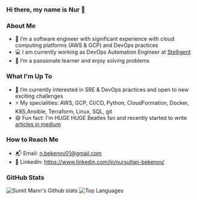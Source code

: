 ### Hi there, my name is Nur 👋


### About Me 
- 👨 I’m a software engineer with significant experience with cloud computing platforms (AWS & GCP) and DevOps practices
- 💻 I am currently working as DevOps Automation Engineer at [Stelligent](https://stelligent.com/)
- 🌱 I’m a passionate learner and enjoy solving problems

### What I'm Up To
- 🔭 I’m currently interested in SRE & DevOps practices and open to new exciting challenges
- ⚡ My specialities: AWS, GCP, CI/CD, Python, CloudFormation, Docker, K8S,Ansible, Terraform, Linux, SQL, git
- 😄 Fun fact: I'm HUGE HUGE Beatles fan and recently started to write [articles in medium](https://medium.com/the-beatles)

### How to Reach Me
- 📬 Email: n.bekenov01@gmail.com
- 👤 LinkedIn: https://www.linkedin.com/in/nursultan-bekenov/

### GitHub Stats 
![Sumit Mann's Github stats](https://github-readme-stats.vercel.app/api?username=NursultanBeken&show_icons=true&count_private=true&layout=compact&bg_color=45,23a6d5,23d5ab&title_color=fff&text_color=fff&icon_color=fff)
![Top Languages](https://github-readme-stats.vercel.app/api/top-langs/?username=NursultanBeken&layout=compact&theme=mediumcontrast&langs_count=10)



